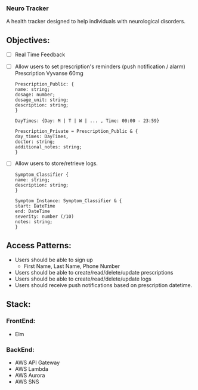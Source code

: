 ### Neuro Tracker

A health tracker designed to help individuals with neurological disorders.

## Objectives:

- [ ] Real Time Feedback

- [ ] Allow users to set prescription's reminders (push notification / alarm)
      Prescription Vyvanse 60mg

  ```
  Prescription_Public: {
  name: string;
  dosage: number;
  dosage_unit: string;
  description: string;
  }

  DayTimes: {Day: M | T | W | ... , Time: 00:00 - 23:59}

  Prescription_Private = Prescription_Public & {
  day_times: DayTimes,
  doctor: string;
  additional_notes: string;
  }
  ```

- [ ] Allow users to store/retrieve logs.

  ```
  Symptom_Classifier {
  name: string;
  description: string;
  }

  Symptom_Instance: Symptom_Classifier & {
  start: DateTime
  end: DateTime
  severity: number (/10)
  notes: string;
  }
  ```

## Access Patterns:

- Users should be able to sign up
  - First Name, Last Name, Phone Number
- Users should be able to create/read/delete/update prescriptions
- Users should be able to create/read/delete/update logs
- Users should receive push notifications based on prescription datetime.

## Stack:

### FrontEnd:

- Elm

### BackEnd:

- AWS API Gateway
- AWS Lambda
- AWS Aurora
- AWS SNS
